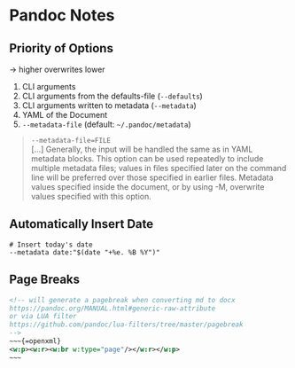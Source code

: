 # Pandoc Notes

## Priority of Options

-> higher overwrites lower

1. CLI arguments
2. CLI arguments from the defaults-file (`--defaults`)
3. CLI arguments written to metadata (`--metadata`)
4. YAML of the Document
5. `--metadata-file` (default: `~/.pandoc/metadata`)

> `--metadata-file=FILE`  
> [...] Generally, the input will be handled the same as in YAML metadata blocks. This option can be used repeatedly to include multiple metadata files; values in files specified later on the command line will be preferred over those specified in earlier files. Metadata values specified inside the document, or by using -M, overwrite values specified with this option.

## Automatically Insert Date

```shell
# Insert today's date
--metadata date:"$(date "+%e. %B %Y")"
```

## Page Breaks

```xml
<!-- will generate a pagebreak when converting md to docx
https://pandoc.org/MANUAL.html#generic-raw-attribute
or via LUA filter
https://github.com/pandoc/lua-filters/tree/master/pagebreak
-->
~~~{=openxml}
<w:p><w:r><w:br w:type="page"/></w:r></w:p>
~~~
```
